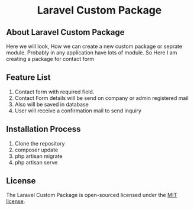 <h1 align="center">Laravel Custom Package</h1>


## About Laravel Custom Package

Here we will look, How we can create a new custom package or seprate module. Probably in any application have lots of module. So Here I am creating a package for contact form 

## Feature List
   1. Contact form with required field. <br />
   2. Contact Form details will be send on company or admin registered mail
   3. Also will be saved in database
   4. User will receive a confirmation mail to send inquiry


## Installation Process
   1. Clone the repository
   2. composer update
   3. php artisan migrate
   4. php artisan serve

## License

The Laravel Custom Package is open-sourced  licensed under the [MIT license](https://opensource.org/licenses/MIT).

